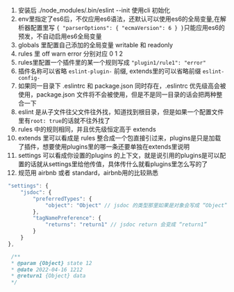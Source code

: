 1. 安装后 ./node_modules/.bin/eslint --init 使用cli 初始化
2. env里指定了es6后，不仅应用es6语法，还默认可以使用es6的全局变量,在解析器配置里写 `{ "parserOptions": { "ecmaVersion": 6 } }`只能应用es6的预发，不自动启用es6全局变量
3. globals 里配置自己添加的全局变量 writable 和 readonly
4. rules 里 off warn error 分别对应 0 1 2
5. rules里配置一个插件里的某一个规则写成 `"plugin1/rule1": "error"`
6. 插件名称可以省略 `eslint-plugin-` 前缀, extends里的可以省略前缀 `eslint-config-`
7. 如果同一目录下 .eslintrc 和 package.json 同时存在，.eslintrc 优先级高会被使用，package.json 文件将不会被使用，但是不是同一目录的话会把两种整合一下
8. eslint 是从子文件往父文件往外找，知道找到根目录，但是如果一个配置文件里有`root: true`的话就不往外找了
9. rules 中的规则相同，并且优先级恒定高于 extends
10. extends 里可以看成是 rules 整合成一个包直接引过来，plugins是只是加载了插件，想要使用plugins里的哪一条还要单独在extends里说明
11. settings 可以看成你设置的plugins 的上下文，就是说引用的plugins是可以配置的话就从settings里给他传值，具体传什么就看plugins里怎么写的了
12. 规范用 airbnb 或者 standard，airbnb用的比较熟悉



```js
"settings": {
    "jsdoc": {
        "preferredTypes": {
            "object": "Object" // jsdoc 的类型那里如果是对象会写成 “Object”
        },
        "tagNamePreference": {
            "returns": "return1" // jsdoc return 会变成 “return1”
        }
    }
},

 /**
 * @param {Object} state 12
 * @date 2022-04-16 1212
 * @return1 {Object} data
 */
```